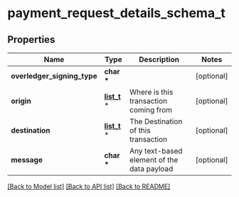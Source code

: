# payment_request_details_schema_t

## Properties
Name | Type | Description | Notes
------------ | ------------- | ------------- | -------------
**overledger_signing_type** | **char \*** |  | [optional] 
**origin** | [**list_t**](origin_payment_schema.md) \* | Where is this transaction coming from | [optional] 
**destination** | [**list_t**](destination_payment_schema.md) \* | The Destination of this transaction | [optional] 
**message** | **char \*** | Any text-based element of the data payload | [optional] 

[[Back to Model list]](../README.md#documentation-for-models) [[Back to API list]](../README.md#documentation-for-api-endpoints) [[Back to README]](../README.md)


